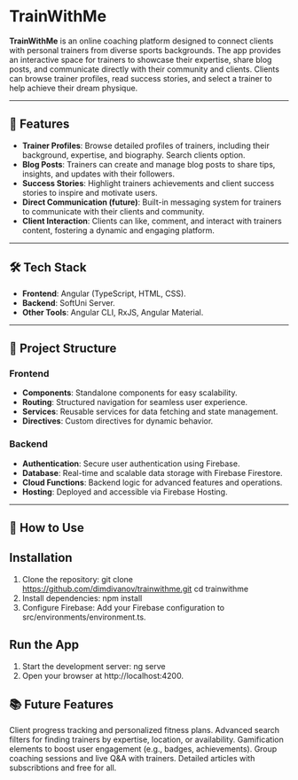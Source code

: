 # TrainWithMe

**TrainWithMe** is an online coaching platform designed to connect clients with personal trainers from diverse sports backgrounds. The app provides an interactive space for trainers to showcase their expertise, share blog posts, and communicate directly with their community and clients. Clients can browse trainer profiles, read success stories, and select a trainer to help achieve their dream physique.

---

## 🚀 Features

-   **Trainer Profiles**: Browse detailed profiles of trainers, including their background, expertise, and biography. Search clients option.
-   **Blog Posts**: Trainers can create and manage blog posts to share tips, insights, and updates with their followers.
-   **Success Stories**: Highlight trainers achievements and client success stories to inspire and motivate users.
-   **Direct Communication (future)**: Built-in messaging system for trainers to communicate with their clients and community.
-   **Client Interaction**: Clients can like, comment, and interact with trainers content, fostering a dynamic and engaging platform.

---

## 🛠️ Tech Stack

-   **Frontend**: Angular (TypeScript, HTML, CSS).
-   **Backend**: SoftUni Server.
-   **Other Tools**: Angular CLI, RxJS, Angular Material.

---

## 📁 Project Structure

### Frontend

-   **Components**: Standalone components for easy scalability.
-   **Routing**: Structured navigation for seamless user experience.
-   **Services**: Reusable services for data fetching and state management.
-   **Directives**: Custom directives for dynamic behavior.

### Backend

-   **Authentication**: Secure user authentication using Firebase.
-   **Database**: Real-time and scalable data storage with Firebase Firestore.
-   **Cloud Functions**: Backend logic for advanced features and operations.
-   **Hosting**: Deployed and accessible via Firebase Hosting.

---

## 🧩 How to Use

## Installation

1. Clone the repository:
   git clone https://github.com/dimdivanov/trainwithme.git
   cd trainwithme
2. Install dependencies:
   npm install
3. Configure Firebase:
   Add your Firebase configuration to src/environments/environment.ts.

## Run the App

1. Start the development server:
   ng serve
2. Open your browser at http://localhost:4200.

## 📚 Future Features

Client progress tracking and personalized fitness plans.
Advanced search filters for finding trainers by expertise, location, or availability.
Gamification elements to boost user engagement (e.g., badges, achievements).
Group coaching sessions and live Q&A with trainers.
Detailed articles with subscribtions and free for all.
